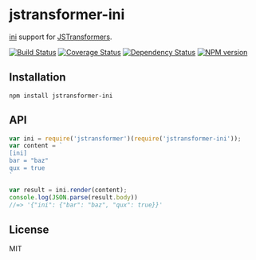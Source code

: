 # jstransformer-ini

[ini](https://www.npmjs.com/package/ini) support for [JSTransformers](http://github.com/jstransformers).

[![Build Status](https://img.shields.io/travis/jstransformers/jstransformer-ini/master.svg)](https://travis-ci.org/jstransformers/jstransformer-ini)
[![Coverage Status](https://img.shields.io/codecov/c/github/jstransformers/jstransformer-ini/master.svg)](https://codecov.io/gh/jstransformers/jstransformer-ini)
[![Dependency Status](https://img.shields.io/david/jstransformers/jstransformer-ini/master.svg)](http://david-dm.org/jstransformers/jstransformer-ini)
[![NPM version](https://img.shields.io/npm/v/jstransformer-ini.svg)](https://www.npmjs.org/package/jstransformer-ini)

## Installation

    npm install jstransformer-ini

## API

```js
var ini = require('jstransformer')(require('jstransformer-ini'));
var content = `
[ini]
bar = "baz"
qux = true
`

var result = ini.render(content);
console.log(JSON.parse(result.body))
//=> '{"ini": {"bar": "baz", "qux": true}}'
```

## License

MIT
